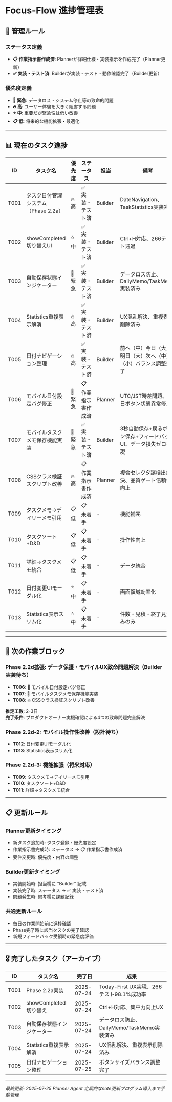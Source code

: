 # Focus-Flow 進捗管理表

## 🎯 管理ルール

### ステータス定義
- **📋 作業指示書作成済**: Plannerが詳細仕様・実装指示を作成完了（Planner更新）
- **✅ 実装・テスト済**: Builderが実装・テスト・動作確認完了（Builder更新）

### 優先度定義
- **🚨 緊急**: データロス・システム停止等の致命的問題
- **🔥 高**: ユーザー体験を大きく阻害する問題
- **⭐ 中**: 重要だが緊急性は低い改善
- **📋 低**: 将来的な機能拡張・最適化

---

## 📊 現在のタスク進捗

| ID | タスク名 | 優先度 | ステータス | 担当 | 備考 |
|----|----------|---------|-----------|------|------|
| T001 | タスク日付管理システム（Phase 2.2a） | 🔥 高 | ✅ 実装・テスト済 | Builder | DateNavigation、TaskStatistics実装完了 |
| T002 | showCompleted切り替えUI | ⭐ 中 | ✅ 実装・テスト済 | Builder | Ctrl+H対応、266テスト通過 |
| T003 | 自動保存状態インジケーター | 🚨 緊急 | ✅ 実装・テスト済 | Builder | データロス防止、DailyMemo/TaskMemo実装済み |
| T004 | Statistics重複表示解消 | 🔥 高 | ✅ 実装・テスト済 | Builder | UX混乱解決、重複表示削除済み |
| T005 | 日付ナビゲーション整理 | 🔥 高 | ✅ 実装・テスト済 | Builder | 前へ（中）今日（大）明日（大）次へ（中）📅（小）バランス調整完了 |
| T006 | モバイル日付設定バグ修正 | 🚨 緊急 | 📋 作業指示書作成済 | Planner | UTC/JST時差問題、今日ボタン状態異常修正 |
| T007 | モバイルタスクメモ保存機能実装 | 🚨 緊急 | ✅ 実装・テスト済 | Builder | 3秒自動保存+戻るボタン保存+フィードバックUI、データ損失ゼロ実現 |
| T008 | CSSクラス検証スクリプト改善 | 🔥 高 | 📋 作業指示書作成済 | Planner | 複合セレクタ誤検出解決、品質ゲート信頼性向上 |
| T009 | タスクメモ→デイリーメモ引用 | 📋 低 | 📋 未着手 | - | 機能補完 |
| T010 | タスクソート+D&D | 📋 低 | 📋 未着手 | - | 操作性向上 |
| T011 | 詳細→タスクメモ統合 | 📋 低 | 📋 未着手 | - | データ統合 |
| T012 | 日付変更UIモーダル化 | ⭐ 中 | 📋 未着手 | - | 画面領域効率化 |
| T013 | Statistics表示スリム化 | ⭐ 中 | 📋 未着手 | - | 件数・見積・終了見込みのみ |

---

## 🎯 次の作業ブロック

### Phase 2.2d拡張: データ保護・モバイルUX致命問題解決（Builder実装待ち）
- **T006**: 🚨 モバイル日付設定バグ修正
- **T007**: 🚨 モバイルタスクメモ保存機能実装
- **T008**: 🔥 CSSクラス検証スクリプト改善

**推定工数**: 2-3日  
**完了条件**: プロダクトオーナー実機確認による4つの致命問題完全解決

### Phase 2.2d-2: モバイル操作性改善（設計待ち）
- **T012**: 日付変更UIモーダル化
- **T013**: Statistics表示スリム化

### Phase 2.2d-3: 機能拡張（将来対応）
- **T009**: タスクメモ→デイリーメモ引用
- **T010**: タスクソート+D&D
- **T011**: 詳細→タスクメモ統合

---

## 📋 更新ルール

### Planner更新タイミング
- 新タスク追加時: タスク登録・優先度設定
- 作業指示書完成時: ステータス → 📋 作業指示書作成済
- 要件変更時: 優先度・内容の調整

### Builder更新タイミング  
- 実装開始時: 担当欄に "Builder" 記載
- 実装完了時: ステータス → ✅ 実装・テスト済
- 問題発生時: 備考欄に課題記録

### 共通更新ルール
- 毎日の作業開始前に進捗確認
- Phase完了時に該当タスクの完了確認
- 新規フィードバック受領時の緊急度評価

---

## 🎖️ 完了したタスク（アーカイブ）

| ID | タスク名 | 完了日 | 成果 |
|----|----------|--------|------|
| T001 | Phase 2.2a実装 | 2025-07-24 | Today-First UX実現、266テスト98.1%成功率 |
| T002 | showCompleted切り替え | 2025-07-24 | Ctrl+H対応、集中力向上UX |
| T003 | 自動保存状態インジケーター | 2025-07-24 | データロス防止、DailyMemo/TaskMemo実装済み |
| T004 | Statistics重複表示解消 | 2025-07-24 | UX混乱解決、重複表示削除済み |
| T005 | 日付ナビゲーション整理 | 2025-07-25 | ボタンサイズバランス調整完了 |

---

*最終更新: 2025-07-25 Planner Agent*
*定期的なnote更新プログラム導入まで手動管理*